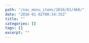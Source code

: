 ```yaml
---
path: "/nav_menu_items/2016/01/460/"
date: "2016-01-02T00:34:35Z"
title: ""
categories: []
tags: []
excerpt: ""
---
```



